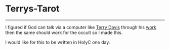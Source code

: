 # Terrys-Tarot
***
I figured if God can talk via a computer like [Terry Davis](https://en.wikipedia.org/wiki/Terry_A._Davis) through his [work](https://en.wikipedia.org/wiki/TempleOS) then the same should work for the occult so I made this.



I would like for this to be written in HolyC one day.

